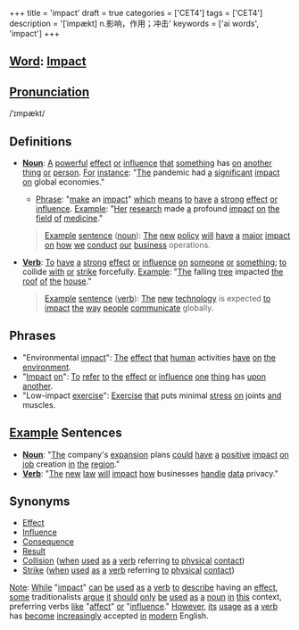 +++
title = 'impact'
draft = true
categories = ['CET4']
tags = ['CET4']
description = '[ˈimpækt] n.影响，作用；冲击'
keywords = ['ai words', 'impact']
+++

## [Word](/en/post/word/): [Impact](/en/post/impact/)

## [Pronunciation](/en/post/pronunciation/)
/ˈɪmpækt/

## Definitions
- **[Noun](/en/post/noun/)**: [A](/en/post/a/) [powerful](/en/post/powerful/) [effect](/en/post/effect/) [or](/en/post/or/) [influence](/en/post/influence/) [that](/en/post/that/) [something](/en/post/something/) has [on](/en/post/on/) [another](/en/post/another/) [thing](/en/post/thing/) [or](/en/post/or/) [person](/en/post/person/). [For](/en/post/for/) [instance](/en/post/instance/): "[The](/en/post/the/) pandemic had [a](/en/post/a/) [significant](/en/post/significant/) [impact](/en/post/impact/) [on](/en/post/on/) global economies."
  - [Phrase](/en/post/phrase/): "[make](/en/post/make/) an [impact](/en/post/impact/)" [which](/en/post/which/) [means](/en/post/means/) [to](/en/post/to/) [have](/en/post/have/) [a](/en/post/a/) [strong](/en/post/strong/) [effect](/en/post/effect/) [or](/en/post/or/) [influence](/en/post/influence/). [Example](/en/post/example/): "[Her](/en/post/her/) [research](/en/post/research/) made [a](/en/post/a/) profound [impact](/en/post/impact/) [on](/en/post/on/) [the](/en/post/the/) [field](/en/post/field/) [of](/en/post/of/) [medicine](/en/post/medicine/)."
  
  > [Example](/en/post/example/) [sentence](/en/post/sentence/) ([noun](/en/post/noun/)): [The](/en/post/the/) [new](/en/post/new/) [policy](/en/post/policy/) [will](/en/post/will/) [have](/en/post/have/) [a](/en/post/a/) [major](/en/post/major/) [impact](/en/post/impact/) [on](/en/post/on/) [how](/en/post/how/) [we](/en/post/we/) [conduct](/en/post/conduct/) [our](/en/post/our/) [business](/en/post/business/) operations.

- **[Verb](/en/post/verb/)**: [To](/en/post/to/) [have](/en/post/have/) [a](/en/post/a/) [strong](/en/post/strong/) [effect](/en/post/effect/) [or](/en/post/or/) [influence](/en/post/influence/) [on](/en/post/on/) [someone](/en/post/someone/) [or](/en/post/or/) [something](/en/post/something/); [to](/en/post/to/) collide [with](/en/post/with/) [or](/en/post/or/) [strike](/en/post/strike/) forcefully. [Example](/en/post/example/): "[The](/en/post/the/) falling [tree](/en/post/tree/) impacted [the](/en/post/the/) [roof](/en/post/roof/) [of](/en/post/of/) [the](/en/post/the/) [house](/en/post/house/)."

  > [Example](/en/post/example/) [sentence](/en/post/sentence/) ([verb](/en/post/verb/)): [The](/en/post/the/) [new](/en/post/new/) [technology](/en/post/technology/) is expected [to](/en/post/to/) [impact](/en/post/impact/) [the](/en/post/the/) [way](/en/post/way/) [people](/en/post/people/) [communicate](/en/post/communicate/) globally.

## Phrases
- "Environmental [impact](/en/post/impact/)": [The](/en/post/the/) [effect](/en/post/effect/) [that](/en/post/that/) [human](/en/post/human/) activities [have](/en/post/have/) [on](/en/post/on/) [the](/en/post/the/) [environment](/en/post/environment/).
- "[Impact](/en/post/impact/) [on](/en/post/on/)": [To](/en/post/to/) [refer](/en/post/refer/) [to](/en/post/to/) [the](/en/post/the/) [effect](/en/post/effect/) [or](/en/post/or/) [influence](/en/post/influence/) [one](/en/post/one/) [thing](/en/post/thing/) has [upon](/en/post/upon/) [another](/en/post/another/).
- "Low-impact [exercise](/en/post/exercise/)": [Exercise](/en/post/exercise/) [that](/en/post/that/) puts minimal [stress](/en/post/stress/) [on](/en/post/on/) joints [and](/en/post/and/) muscles.

## [Example](/en/post/example/) Sentences
- **[Noun](/en/post/noun/)**: "[The](/en/post/the/) company's [expansion](/en/post/expansion/) plans [could](/en/post/could/) [have](/en/post/have/) [a](/en/post/a/) [positive](/en/post/positive/) [impact](/en/post/impact/) [on](/en/post/on/) [job](/en/post/job/) creation [in](/en/post/in/) [the](/en/post/the/) [region](/en/post/region/)."
- **[Verb](/en/post/verb/)**: "[The](/en/post/the/) [new](/en/post/new/) [law](/en/post/law/) [will](/en/post/will/) [impact](/en/post/impact/) [how](/en/post/how/) businesses [handle](/en/post/handle/) [data](/en/post/data/) privacy."

## Synonyms
- [Effect](/en/post/effect/)
- [Influence](/en/post/influence/)
- [Consequence](/en/post/consequence/)
- [Result](/en/post/result/)
- [Collision](/en/post/collision/) ([when](/en/post/when/) [used](/en/post/used/) [as](/en/post/as/) [a](/en/post/a/) [verb](/en/post/verb/) referring [to](/en/post/to/) [physical](/en/post/physical/) [contact](/en/post/contact/))
- [Strike](/en/post/strike/) ([when](/en/post/when/) [used](/en/post/used/) [as](/en/post/as/) [a](/en/post/a/) [verb](/en/post/verb/) referring [to](/en/post/to/) [physical](/en/post/physical/) [contact](/en/post/contact/)) 

[Note](/en/post/note/): [While](/en/post/while/) "[impact](/en/post/impact/)" [can](/en/post/can/) [be](/en/post/be/) [used](/en/post/used/) [as](/en/post/as/) [a](/en/post/a/) [verb](/en/post/verb/) [to](/en/post/to/) [describe](/en/post/describe/) having an [effect](/en/post/effect/), [some](/en/post/some/) traditionalists [argue](/en/post/argue/) [it](/en/post/it/) [should](/en/post/should/) [only](/en/post/only/) [be](/en/post/be/) [used](/en/post/used/) [as](/en/post/as/) [a](/en/post/a/) [noun](/en/post/noun/) [in](/en/post/in/) [this](/en/post/this/) context, preferring verbs [like](/en/post/like/) "[affect](/en/post/affect/)" [or](/en/post/or/) "[influence](/en/post/influence/)." [However](/en/post/however/), [its](/en/post/its/) [usage](/en/post/usage/) [as](/en/post/as/) [a](/en/post/a/) [verb](/en/post/verb/) has [become](/en/post/become/) [increasingly](/en/post/increasingly/) accepted [in](/en/post/in/) [modern](/en/post/modern/) English.

